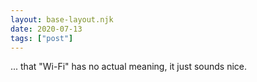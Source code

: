 ```yaml
---
layout: base-layout.njk
date: 2020-07-13
tags: ["post"]
---
```


... that "Wi-Fi" has no actual meaning, it just sounds nice.

